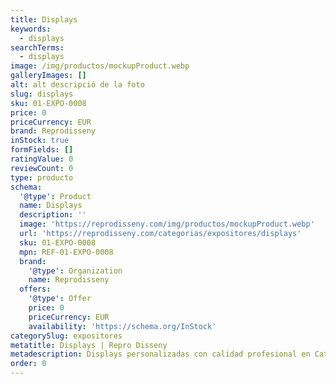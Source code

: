 ```yaml
---
title: Displays
keywords:
  - displays
searchTerms:
  - displays
image: /img/productos/mockupProduct.webp
galleryImages: []
alt: alt descripció de la foto
slug: displays
sku: 01-EXPO-0008
price: 0
priceCurrency: EUR
brand: Reprodisseny
inStock: true
formFields: []
ratingValue: 0
reviewCount: 0
type: producto
schema:
  '@type': Product
  name: Displays
  description: ''
  image: 'https://reprodisseny.com/img/productos/mockupProduct.webp'
  url: 'https://reprodisseny.com/categorias/expositores/displays'
  sku: 01-EXPO-0008
  mpn: REF-01-EXPO-0008
  brand:
    '@type': Organization
    name: Reprodisseny
  offers:
    '@type': Offer
    price: 0
    priceCurrency: EUR
    availability: 'https://schema.org/InStock'
categorySlug: expositores
metatitle: Displays | Repro Disseny
metadescription: Displays personalizadas con calidad profesional en Cataluña.
order: 0
---
```


